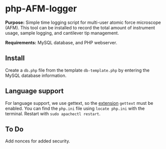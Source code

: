 # php-AFM-logger

**Purpose:** Simple time logging script for multi-user atomic force microscope (AFM). This tool can be installed to record the total amount of instrument usage, sample logging, and cantilever tip management.

**Requirements:** MySQL database, and PHP webserver.


## Install

Create a `db.php` file from the template `db-template.php` by entering the MySQL database information.

## Language support

For language support, we use gettext, so the [extension](https://lingohub.com/blog/2013/07/php-internationalization-with-gettext-tutorial) `gettext` must be enabled. You can find the `php.ini` file using `locate php.ini` with the terminal. Restart with `sudo apachectl restart`.


## To Do

Add nonces for added security.
